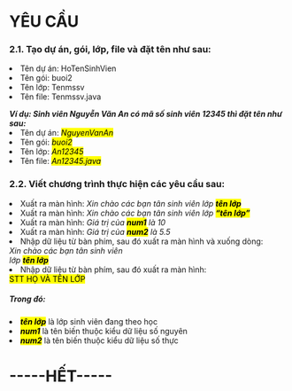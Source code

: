 <h1>YÊU CẦU</h1>
<h3>2.1. Tạo dự án, gói, lớp, file và đặt tên như sau:</h3>
<li>Tên dự án: HoTenSinhVien</li>
<li>Tên gói: buoi2</li>
<li>Tên lớp: Tenmssv</li>
<li>Tên file: Tenmssv.java</li>
<p></p>
<b><em>Ví dụ: Sinh viên Nguyễn Văn An có mã số sinh viên 12345 thì đặt tên như sau:</em></b>
<li>Tên dự án: <i><mark>NguyenVanAn</mark></i></li>
<li>Tên gói: <i><mark>buoi2</mark></i></li>
<li>Tên lớp: <i><mark>An12345</mark></i></li>
<li>Tên file: <i><mark>An12345.java</mark></i></li>
<h3>2.2. Viết chương trình thực hiện các yêu cầu sau:</h3>
<li>Xuất ra màn hình: <i>Xin chào các bạn tân sinh viên lớp <b><mark>tên lớp</mark></b></i></li>
<li>Xuất ra màn hình: <i>Xin chào các bạn tân sinh viên lớp <b><mark>“tên lớp”</mark></b></i></li>
<li>Xuất ra màn hình: <i>Giá trị của <b><mark>num1</mark></b> là 10</i></li>
<li>Xuất ra màn hình: <i>Giá trị của <b><mark>num2</mark></b> là 5.5</i></li>
<li>Nhập dữ liệu từ bàn phím, sau đó xuất ra màn hình và xuống dòng:</li> 
<i>Xin chào các bạn tân sinh viên<br>lớp <b><mark>tên lớp</mark></b></br></i>
<li>Nhập dữ liệu từ bàn phím, sau đó xuất ra màn hình:</li>
<mark>STT                   HỌ VÀ TÊN                     LỚP</mark>
<h5><b>Trong đó:</b></h5> 
<li><mark><i><b>tên lớp</b></i></mark> là lớp sinh viên đang theo học</li>
<li><mark><i><b>num1</b></i></mark> là tên biến thuộc kiểu dữ liệu số nguyên</li>
<li><b><i><mark>num2</mark></i></b> là tên biến thuộc kiểu dữ liệu số thực</li>
<h1>-----HẾT-----</h1>

